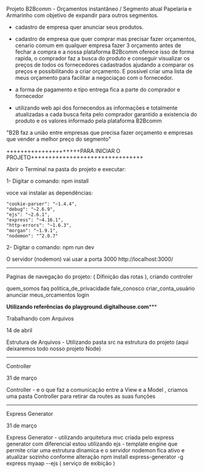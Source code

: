 Projeto B2Bcomm - Orçamentos instantâneo / Segmento atual Papelaria e Armarinho com objetivo de expandir para outros segmentos.

- cadastro de empresa quer anunciar seus produtos.

- cadastro de empresa que quer comprar mas precisar fazer orçamentos, cenario comum em qualquer empresa fazer 3 orçamento antes de fechar a compra e a nossa plataforma B2Bcomm oferece isso de forma rapida, o comprador faz a busca do produto e conseguir visualizar os preços de todos os fornecedores cadastrados ajudando a comparar os preços e possibilitando a criar orçamento. E possivel criar uma lista de meus orçamento para facilitar a negociaçao com o fornecedor.

- a forma de pagamento e tipo entrega fica a parte do comprador e fornecedor

- utilizando web api dos fornecendos as informações e totalmente atualizadas a cada busca feita pelo comprador garantido a existencia do produto e os valores informado pela plataforma B2Bcomm

"B2B faz a união entre empresas que precisa fazer orçamento e empresas que vender a melhor preço do segmento"

+++++++++++++++++++++PARA INICIAR O PROJETO++++++++++++++++++++++++++++++++

Abrir o Terminal na pasta do projeto e executar:

1- Digitar o comando:  npm install
 
   voce vai instalar as dependências:

    "cookie-parser": "~1.4.4",
    "debug": "~2.6.9",
    "ejs": "~2.6.1",
    "express": "~4.16.1",
    "http-errors": "~1.6.3",
    "morgan": "~1.9.1",
    "nodemon": "^2.0.7"
  
2-  Digitar o comando: npm run dev

O servidor (nodemon) vai usar a porta 3000 
http://localhost:3000/


************************************************************************************************************

Paginas de navegação do projeto: (  Difinição das rotas ), criando controler

quem_somos
faq
politica_de_privacidade
fale_conosco
criar_conta_usuário
anunciar
meus_orcamentos
login



************Utilizando referências do playground.digitalhouse.com***************


Trabalhando com Arquivos

14 de abril

Estrutura de Arquivos - Utilizando pasta src na estrutura do projeto (aqui deixaremos todo nosso projeto Node)


-----------------------------------------------------------------------

Controller

31 de março

Controller - e o que faz a comunicação entre a View e a Model , criamos uma pasta Controller para retirar da routes as suas funções 

-----------------------------------------------------------------------

Express Generator

31 de março

Express Generator - utilizando arquitetura mvc criada pelo
express generator com diferencial estou
utilizando ejs - template engine que permite criar uma estrutura dinamica
e  o servidor nodemon fica ativo e atualizar sozinho conforme alteração
npm install express-generator -g
express myaap --ejs ( serviço de exibição )